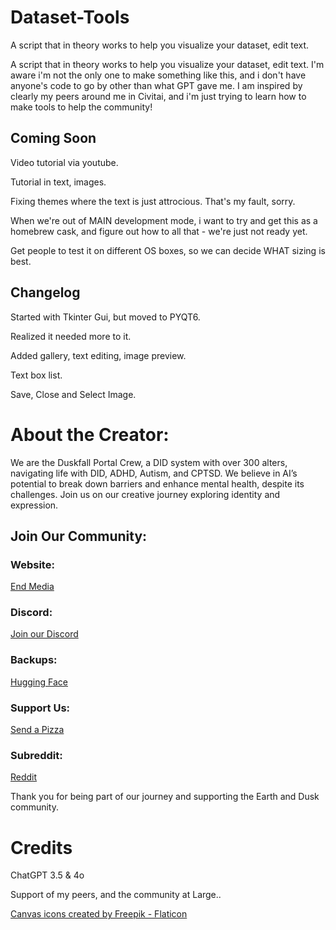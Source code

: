 # Dataset-Tools
A script that in theory works to help you visualize your dataset, edit text. 

A script that in theory works to help you visualize your dataset, edit text. I'm aware i'm not the only one to make something like this, and i don't have anyone's code to go by other than what GPT gave me.  I am inspired by clearly my peers around me in Civitai, and i'm just trying to learn how to make tools to help the community!

## Coming Soon

Video tutorial via youtube.

Tutorial in text, images.

Fixing themes where the text is just attrocious. That's my fault, sorry.

When we're out of MAIN development mode, i want to try and get this as a homebrew cask, and figure out how to all that - we're just not ready yet.

Get people to test it on different OS boxes, so we can decide WHAT sizing is best. 

## Changelog

Started with Tkinter Gui, but moved to PYQT6.

Realized it needed more to it. 

Added gallery, text editing, image preview.

Text box list.

Save, Close and Select Image. 


# About the Creator:
We are the Duskfall Portal Crew, a DID system with over 300 alters, navigating life with DID, ADHD, Autism, and CPTSD. We believe in AI’s potential to break down barriers and enhance mental health, despite its challenges. Join us on our creative journey exploring identity and expression.

## Join Our Community:

### Website: 
[End Media](https://www.end-media.org/)

### Discord: 
[Join our Discord](https://discord.gg/5t2kYxt7An)

### Backups: 
[Hugging Face](https://huggingface.co/EarthnDusk)

### Support Us: 
[Send a Pizza](https://www.end-media.org/)

### Subreddit:
[Reddit](https://www.reddit.com/r/earthndusk/)

Thank you for being part of our journey and supporting the Earth and Dusk community. 

# Credits

ChatGPT 3.5 & 4o

Support of my peers, and the community at Large..

[Canvas icons created by Freepik - Flaticon](https://www.flaticon.com/free-icons/canvas)
